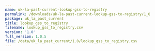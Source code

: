 ```yaml
---
name: uk-la-past-current-lookup-gss-to-registry
permalink: /downloads/uk-la-past-current-lookup-gss-to-registry/1_0
package: uk_la_past_current
title: lookup_gss_to_registry
filename: lookup_gss_to_registry.csv
version: '1.0'
full_version: 1.0.5
file: /data/uk_la_past_current/1.0/lookup_gss_to_registry.csv
---
```

